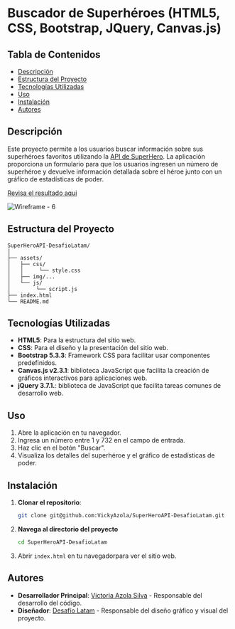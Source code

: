 # Buscador de Superhéroes (HTML5, CSS, Bootstrap, JQuery, Canvas.js)

## Tabla de Contenidos

- [Descripción](#descripción)
- [Estructura del Proyecto](#estructura-del-proyecto)
- [Tecnologías Utilizadas](#tecnologías-utilizadas)
- [Uso](#uso)
- [Instalación](#instalación)
- [Autores](#autores)

## Descripción

Este proyecto permite a los usuarios buscar información sobre sus superhéroes favoritos utilizando la 
[API de SuperHero](https://www.superheroapi.com/index.html). 
La aplicación proporciona un formulario para que los usuarios ingresen un número de superhéroe y devuelve información 
detallada sobre el héroe junto con un gráfico de estadísticas de poder.

[Revisa el resultado aqui](https://vickyazola.github.io/SuperHeroAPI-DesafioLatam/)

![Wireframe - 6](https://github.com/user-attachments/assets/03988a74-5385-467c-b6bb-87604642a92b)


## Estructura del Proyecto

```plaintext
SuperHeroAPI-DesafioLatam/
│
├── assets/
│   ├── css/
│   │     └── style.css
│   ├── img/...
│   └── js/
│        └── script.js
├── index.html
└── README.md
```

## Tecnologías Utilizadas

- **HTML5**: Para la estructura del sitio web.
- **CSS**: Para el diseño y la presentación del sitio web.
- **Bootstrap 5.3.3**: Framework CSS para facilitar usar componentes predefinidos.
- **Canvas.js v2.3.1**: biblioteca JavaScript que facilita la creación de gráficos interactivos para aplicaciones web.
- **jQuery 3.7.1.**: biblioteca de JavaScript que facilita tareas comunes de desarrollo web.

## Uso

1. Abre la aplicación en tu navegador.
2. Ingresa un número entre 1 y 732 en el campo de entrada.
3. Haz clic en el botón "Buscar".
4. Visualiza los detalles del superhéroe y el gráfico de estadísticas de poder.

## Instalación

1. **Clonar el repositorio**:
    ```bash
    git clone git@github.com:VickyAzola/SuperHeroAPI-DesafioLatam.git
    ```
2. **Navega al directorio del proyecto**
    ```bash
    cd SuperHeroAPI-DesafioLatam
    ```
3. Abrir `index.html` en tu navegadorpara ver el sitio web.

## Autores

- **Desarrollador Principal**: [Victoria Azola Silva](https://github.com/VickyAzola) - Responsable del desarrollo del código.
- **Diseñador**: [Desafío Latam](https://desafiolatam.com/admision/?utm_term=desafio%20latam&utm_campaign=Brand&utm_source=adwords&utm_medium=ppc&hsa_acc=1239562006&hsa_cam=16998643182&hsa_grp=136655824715&hsa_ad=596057942540&hsa_src=g&hsa_tgt=kwd-340546658839&hsa_kw=desafio%20latam&hsa_mt=b&hsa_net=adwords&hsa_ver=3&gad_source=1&gclid=CjwKCAjwvvmzBhA2EiwAtHVrbzEJGJPqUuTuFDuNIFtSh4eKqGXcLXmCO9u12vwlU553fGXV93Q5zxoCGmEQAvD_BwE) - Responsable del diseño gráfico y visual del proyecto.
